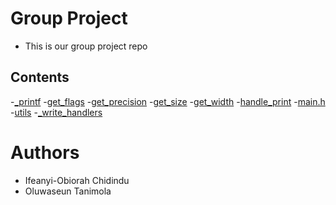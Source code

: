 # Group Project
* This is our group project repo

## Contents

-[_printf](./_printf.c)
-[get_flags](./get_flags.c)
-[get_precision](./get_precison.c)
-[get_size](./get_size.c)
-[get_width](./get_width.c)
-[handle_print](./handle_print.c)
-[main.h](./main.h)
-[utils](./utils.c)
-[_write_handlers](./write_handlers.c)

# Authors
* Ifeanyi-Obiorah Chidindu
* Oluwaseun Tanimola
